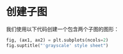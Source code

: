 # 创建子图

我们使用以下代码创建一个包含两个子图的图形：

```python
fig, (ax1, ax2) = plt.subplots(ncols=2)
fig.suptitle("'grayscale' style sheet")
```
